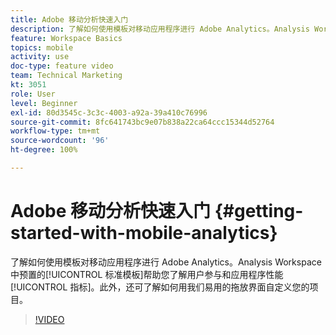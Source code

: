 ```yaml
---
title: Adobe 移动分析快速入门
description: 了解如何使用模板对移动应用程序进行 Adobe Analytics。Analysis Workspace 中预置的标准模板帮助您了解用户参与和应用程序性能指标。此外，还可了解如何用我们易用的拖放界面自定义您的项目。
feature: Workspace Basics
topics: mobile
activity: use
doc-type: feature video
team: Technical Marketing
kt: 3051
role: User
level: Beginner
exl-id: 80d3545c-3c3c-4003-a92a-39a410c76996
source-git-commit: 8fc641743bc9e07b838a22ca64ccc15344d52764
workflow-type: tm+mt
source-wordcount: '96'
ht-degree: 100%

---
```


# Adobe 移动分析快速入门 {#getting-started-with-mobile-analytics}

了解如何使用模板对移动应用程序进行 Adobe Analytics。Analysis Workspace 中预置的[!UICONTROL 标准模板]帮助您了解用户参与和应用程序性能[!UICONTROL 指标]。此外，还可了解如何用我们易用的拖放界面自定义您的项目。

>[!VIDEO](https://video.tv.adobe.com/v/33615/?quality=12&learn=on&captions=chi_hans)
